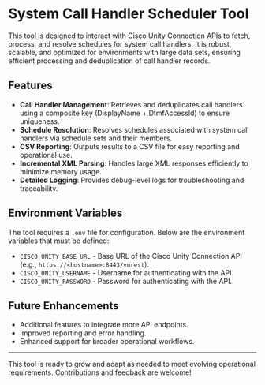 # System Call Handler Scheduler Tool

This tool is designed to interact with Cisco Unity Connection APIs to fetch, process, and resolve schedules for system call handlers. It is robust, scalable, and optimized for environments with large data sets, ensuring efficient processing and deduplication of call handler records.

## Features

- **Call Handler Management**: Retrieves and deduplicates call handlers using a composite key (DisplayName + DtmfAccessId) to ensure uniqueness.
- **Schedule Resolution**: Resolves schedules associated with system call handlers via schedule sets and their members.
- **CSV Reporting**: Outputs results to a CSV file for easy reporting and operational use.
- **Incremental XML Parsing**: Handles large XML responses efficiently to minimize memory usage.
- **Detailed Logging**: Provides debug-level logs for troubleshooting and traceability.

## Environment Variables

The tool requires a `.env` file for configuration. Below are the environment variables that must be defined:

- `CISCO_UNITY_BASE_URL` - Base URL of the Cisco Unity Connection API (e.g., `https://<hostname>:8443/vmrest`).
- `CISCO_UNITY_USERNAME` - Username for authenticating with the API.
- `CISCO_UNITY_PASSWORD` - Password for authenticating with the API.

## Future Enhancements

- Additional features to integrate more API endpoints.
- Improved reporting and error handling.
- Enhanced support for broader operational workflows.

---

This tool is ready to grow and adapt as needed to meet evolving operational requirements. Contributions and feedback are welcome!
